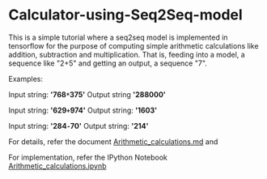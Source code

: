 # Calculator-using-Seq2Seq-model

This is a simple tutorial where a seq2seq model is implemented in tensorflow for the purpose of computing simple arithmetic calculations like addition, subtraction and multiplication. That is, feeding into a model, a sequence like "2+5" and getting an output, a sequence "7".

Examples:

Input string: **'768`*`375'**
Output string **'288000'**

Input string: **'629`+`974'** 
Output string: **'1603'**

Input string: **'284`-`70'**
Output string: **'214'**

For details, refer the document [Arithmetic_calculations.md](https://github.com/Vishwa22/Calculator-using-Seq2Seq-model/blob/master/Arithmetic_calculations.md)  and

For implementation, refer the IPython Notebook [Arithmetic_calculations.ipynb](https://github.com/Vishwa22/Calculator-using-Seq2Seq-model/blob/master/Arithmetic_calculations.ipynb)

